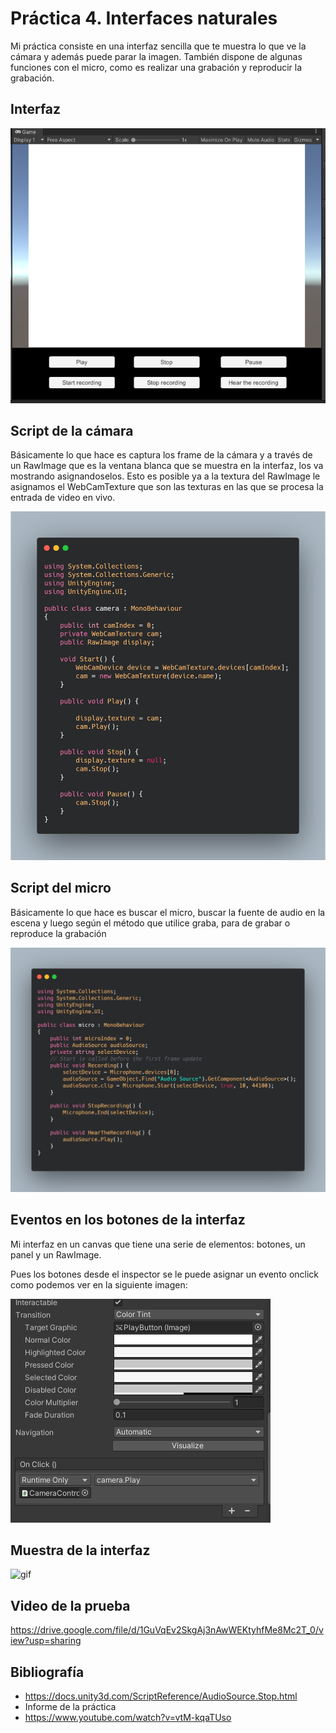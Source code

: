 # Práctica 4. Interfaces naturales

Mi práctica consiste en una interfaz sencilla que te muestra lo que ve la cámara y además puede parar la imagen. También dispone de algunas funciones con el micro, como es realizar una grabación y reproducir la grabación.

## Interfaz

![interfaz](assets/img/interfaz.PNG)

## Script de la cámara

Básicamente lo que hace es captura los frame de la cámara y a través de un RawImage que es la ventana blanca que se muestra en la interfaz, los va mostrando asignandoselos. Esto es posible ya a la textura del RawImage le asignamos el WebCamTexture que son las texturas en las que se procesa la entrada de video en vivo.

![camera](assets/img/camera.png)

## Script del micro

Básicamente lo que hace es buscar el micro, buscar la fuente de audio en la escena y luego según el método que utilice graba, para de grabar o reproduce la grabación

![micro](assets/img/micro.png)

## Eventos en los botones de la interfaz

Mi interfaz en un canvas que tiene una serie de elementos: botones, un panel y un RawImage.

Pues los botones desde el inspector se le puede asignar un evento onclick como podemos ver en la siguiente imagen:

![evento](assets/img/evento.png)

## Muestra de la interfaz

![gif](assets/gif/camera_work.gif)

## Video de la prueba

https://drive.google.com/file/d/1GuVqEv2SkgAj3nAwWEKtyhfMe8Mc2T_0/view?usp=sharing

## Bibliografía 
- https://docs.unity3d.com/ScriptReference/AudioSource.Stop.html
- Informe de la práctica
- https://www.youtube.com/watch?v=vtM-kqaTUso

